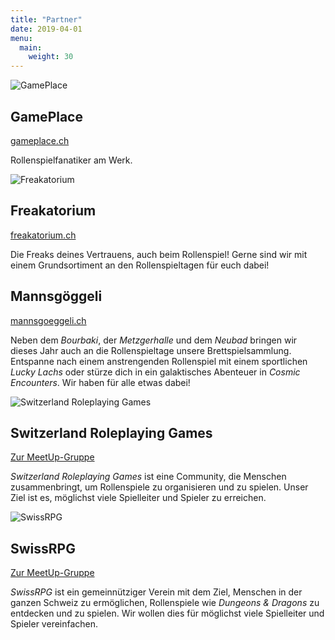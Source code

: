 ```yaml
---
title: "Partner"
date: 2019-04-01
menu:
  main:
    weight: 30
---
```



![GamePlace](/graphics/partner/gp-logo.png)

## GamePlace

[gameplace.ch](https://gameplace.ch/)

Rollenspielfanatiker am Werk.

![Freakatorium](/graphics/partner/freak-logo.png)

## Freakatorium

[freakatorium.ch](https://www.freakatorium.ch/)

Die Freaks deines Vertrauens, auch beim Rollenspiel! Gerne sind wir mit einem Grundsortiment an den Rollenspieltagen für euch dabei!

## Mannsgöggeli

[mannsgoeggeli.ch](http://mannsgoeggeli.ch/)

Neben dem *Bourbaki*, der *Metzgerhalle* und dem *Neubad* bringen wir dieses Jahr auch an die Rollenspieltage unsere Brettspielsammlung. Entspanne nach einem anstrengenden Rollenspiel mit einem sportlichen *Lucky Lachs* oder stürze dich in ein galaktisches Abenteuer in *Cosmic Encounters*. Wir haben für alle etwas dabei!

![Switzerland Roleplaying Games](/graphics/partner/srg-logo.png)

## Switzerland Roleplaying Games

[Zur MeetUp-Gruppe](https://www.meetup.com/Zurich-Roleplaying-Games/)

_Switzerland Roleplaying Games_ ist eine Community, die Menschen zusammenbringt, um Rollenspiele zu organisieren und zu spielen. Unser Ziel ist es, möglichst viele Spielleiter und Spieler zu erreichen.

![SwissRPG](/graphics/partner/srpg-logo.png)

## SwissRPG

[Zur MeetUp-Gruppe](https://www.meetup.com/SwissRPG-Central/)

*SwissRPG* ist ein gemeinnütziger Verein mit dem Ziel, Menschen in der ganzen Schweiz zu ermöglichen, Rollenspiele wie *Dungeons & Dragons* zu entdecken und zu spielen. Wir wollen dies für möglichst viele Spielleiter und Spieler vereinfachen.